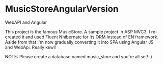 MusicStoreAngularVersion
========================

WebAPI and Angular

This project is the famous MusicStore. A sample project in ASP MVC3. I re-created it and used Fluent Nhibernate for its ORM instead of EN framework.
Aside from that I'm now gradually converting it into SPA using Angular JS and WebApi. Really kewl!

NOTE: Please create a database named music_store and you're all set! :)
